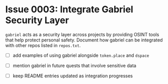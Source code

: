 # Issue 0003: Integrate Gabriel Security Layer

`gabriel` acts as a security layer across projects by providing OSINT tools that help protect personal safety. Document how gabriel can be integrated with other repos listed in `repos.txt`.

- [ ] add examples of using gabriel alongside `token.place` and `dspace`
- [ ] mention gabriel in future quests that involve sensitive data
- [ ] keep README entries updated as integration progresses


